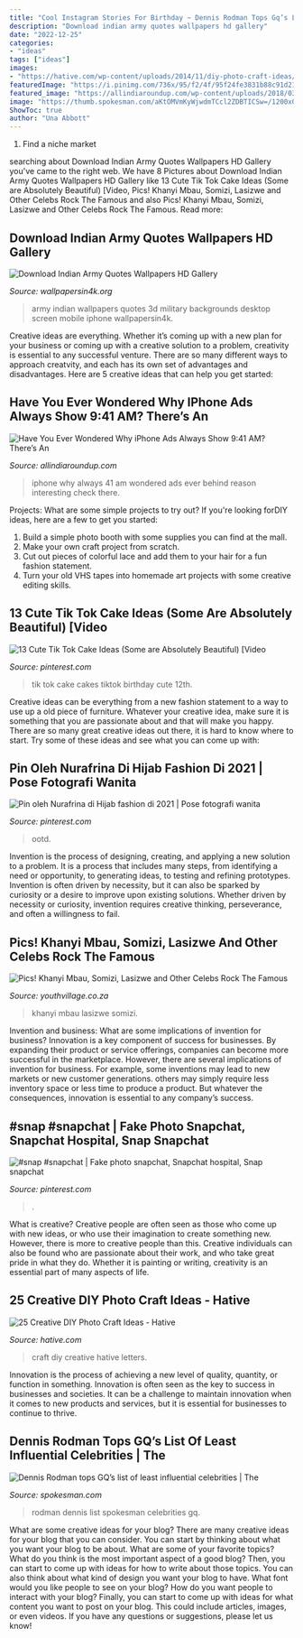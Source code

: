 ```yaml
---
title: "Cool Instagram Stories For Birthday ~ Dennis Rodman Tops Gq’s List Of Least Influential Celebrities"
description: "Download indian army quotes wallpapers hd gallery"
date: "2022-12-25"
categories:
- "ideas"
tags: ["ideas"]
images:
- "https://hative.com/wp-content/uploads/2014/11/diy-photo-craft-ideas/16-diy-photo-craft-ideas.jpg"
featuredImage: "https://i.pinimg.com/736x/95/f2/4f/95f24fe3831b88c91d219a676ef367a1.jpg"
featured_image: "https://allindiaroundup.com/wp-content/uploads/2018/03/ever-wondered-why-iphone-ads-always-show-same-time-.jpg"
image: "https://thumb.spokesman.com/aKtOMVmKyWjwdmTCcl2ZDBTICSw=/1200x0/media.spokesman.com/photos/2013/11/25/People_Dennis_Rodman.jpg"
ShowToc: true
author: "Una Abbott"
---
```



1. Find a niche market 

	

		
searching about Download Indian Army Quotes Wallpapers HD Gallery you've came to the right web. We have 8 Pictures about Download Indian Army Quotes Wallpapers HD Gallery like 13 Cute Tik Tok Cake Ideas (Some are Absolutely Beautiful) [Video, Pics! Khanyi Mbau, Somizi, Lasizwe and Other Celebs Rock The Famous and also Pics! Khanyi Mbau, Somizi, Lasizwe and Other Celebs Rock The Famous. Read more:
		
    
## Download Indian Army Quotes Wallpapers HD Gallery

<img loading=lazy src="http://www.wallpapersin4k.org/wp-content/uploads/2017/04/Indian-Army-Quotes-Wallpapers-HD-13.jpg" onerror="this.onerror=null;this.src='https://tse2.mm.bing.net/th?id=OIP.9NpvKFkC5i3_WrVLSf3YowHaJ4&amp;pid=15.1';" alt="Download Indian Army Quotes Wallpapers HD Gallery">

_Source: wallpapersin4k.org_

>army indian wallpapers quotes 3d military backgrounds desktop screen mobile iphone wallpapersin4k. 

	

Creative ideas are everything. Whether it’s coming up with a new plan for your business or coming up with a creative solution to a problem, creativity is essential to any successful venture. There are so many different ways to approach creatvity, and each has its own set of advantages and disadvantages. Here are 5 creative ideas that can help you get started: 

    
## Have You Ever Wondered Why IPhone Ads Always Show 9:41 AM? There’s An

<img loading=lazy src="https://allindiaroundup.com/wp-content/uploads/2018/03/ever-wondered-why-iphone-ads-always-show-same-time-.jpg" onerror="this.onerror=null;this.src='https://tse3.mm.bing.net/th?id=OIP.odQldZ_YlXOJwubFR2tM_AHaD4&amp;pid=15.1';" alt="Have You Ever Wondered Why iPhone Ads Always Show 9:41 AM? There’s An">

_Source: allindiaroundup.com_

>iphone why always 41 am wondered ads ever behind reason interesting check there. 

	

Projects: What are some simple projects to try out?
If you're looking forDIY ideas, here are a few to get you started: 
1. Build a simple photo booth with some supplies you can find at the mall.
2. Make your own craft project from scratch.
3. Cut out pieces of colorful lace and add them to your hair for a fun fashion statement. 
4. Turn your old VHS tapes into homemade art projects with some creative editing skills.

    
## 13 Cute Tik Tok Cake Ideas (Some Are Absolutely Beautiful) [Video

<img loading=lazy src="https://i.pinimg.com/736x/a1/4e/ec/a14eec1921c19ec8a4b43b5cd67825f1.jpg" onerror="this.onerror=null;this.src='https://tse1.mm.bing.net/th?id=OIP.t40JBiYQM3_qd7_Ba5BLnQHaLH&amp;pid=15.1';" alt="13 Cute Tik Tok Cake Ideas (Some are Absolutely Beautiful) [Video">

_Source: pinterest.com_

>tik tok cake cakes tiktok birthday cute 12th. 

	

Creative ideas can be everything from a new fashion statement to a way to use up a old piece of furniture. Whatever your creative idea, make sure it is something that you are passionate about and that will make you happy. There are so many great creative ideas out there, it is hard to know where to start. Try some of these ideas and see what you can come up with: 

    
## Pin Oleh Nurafrina Di Hijab Fashion Di 2021 | Pose Fotografi Wanita

<img loading=lazy src="https://i.pinimg.com/736x/69/5e/5c/695e5c53538ad2e86a5730d5fa336569.jpg" onerror="this.onerror=null;this.src='https://tse1.mm.bing.net/th?id=OIP.pXoFw6cYbepI3IfAezjqNwHaM5&amp;pid=15.1';" alt="Pin oleh Nurafrina di Hijab fashion di 2021 | Pose fotografi wanita">

_Source: pinterest.com_

>ootd. 

	

Invention is the process of designing, creating, and applying a new solution to a problem. It is a process that includes many steps, from identifying a need or opportunity, to generating ideas, to testing and refining prototypes. Invention is often driven by necessity, but it can also be sparked by curiosity or a desire to improve upon existing solutions. Whether driven by necessity or curiosity, invention requires creative thinking, perseverance, and often a willingness to fail.

    
## Pics! Khanyi Mbau, Somizi, Lasizwe And Other Celebs Rock The Famous

<img loading=lazy src="https://secureservercdn.net/104.238.68.196/cc4.564.myftpupload.com/wp-content/uploads/2021/07/Khanyi-boots-e1625820347929.jpg" onerror="this.onerror=null;this.src='https://tse2.mm.bing.net/th?id=OIP.DAWTAiWlUIzwXLpili_8PwHaFI&amp;pid=15.1';" alt="Pics! Khanyi Mbau, Somizi, Lasizwe and Other Celebs Rock The Famous">

_Source: youthvillage.co.za_

>khanyi mbau lasizwe somizi. 

	

Invention and business: What are some implications of invention for business?
Innovation is a key component of success for businesses. By expanding their product or service offerings, companies can become more successful in the marketplace. However, there are several implications of invention for business. For example, some inventions may lead to new markets or new customer generations. others may simply require less inventory space or less time to produce a product. But whatever the consequences, innovation is essential to any company’s success.

    
## #snap #snapchat | Fake Photo Snapchat, Snapchat Hospital, Snap Snapchat

<img loading=lazy src="https://i.pinimg.com/736x/95/f2/4f/95f24fe3831b88c91d219a676ef367a1.jpg" onerror="this.onerror=null;this.src='https://tse2.mm.bing.net/th?id=OIP.Z22WXMjFnUJQOE1veoJmGwHaNJ&amp;pid=15.1';" alt="#snap #snapchat | Fake photo snapchat, Snapchat hospital, Snap snapchat">

_Source: pinterest.com_

>. 

	

What is creative?
Creative people are often seen as those who come up with new ideas, or who use their imagination to create something new. However, there is more to creative people than this. Creative individuals can also be found who are passionate about their work, and who take great pride in what they do. Whether it is painting or writing, creativity is an essential part of many aspects of life.

    
## 25 Creative DIY Photo Craft Ideas - Hative

<img loading=lazy src="https://hative.com/wp-content/uploads/2014/11/diy-photo-craft-ideas/16-diy-photo-craft-ideas.jpg" onerror="this.onerror=null;this.src='https://tse2.mm.bing.net/th?id=OIP.IXDMYgTFNAs-CFRM31eETwHaJ3&amp;pid=15.1';" alt="25 Creative DIY Photo Craft Ideas - Hative">

_Source: hative.com_

>craft diy creative hative letters. 

	

Innovation is the process of achieving a new level of quality, quantity, or function in something. Innovation is often seen as the key to success in businesses and societies. It can be a challenge to maintain innovation when it comes to new products and services, but it is essential for businesses to continue to thrive.

    
## Dennis Rodman Tops GQ’s List Of Least Influential Celebrities | The

<img loading=lazy src="https://thumb.spokesman.com/aKtOMVmKyWjwdmTCcl2ZDBTICSw=/1200x0/media.spokesman.com/photos/2013/11/25/People_Dennis_Rodman.jpg" onerror="this.onerror=null;this.src='https://tse2.mm.bing.net/th?id=OIP.e_9_6mZdZ5PH3FeNP9Ye5wHaLG&amp;pid=15.1';" alt="Dennis Rodman tops GQ’s list of least influential celebrities | The">

_Source: spokesman.com_

>rodman dennis list spokesman celebrities gq. 

	

What are some creative ideas for your blog?
There are many creative ideas for your blog that you can consider. You can start by thinking about what you want your blog to be about. What are some of your favorite topics? What do you think is the most important aspect of a good blog? Then, you can start to come up with ideas for how to write about those topics. You can also think about what kind of design you want your blog to have. What font would you like people to see on your blog? How do you want people to interact with your blog? Finally, you can start to come up with ideas for what content you want to post on your blog. This could include articles, images, or even videos. If you have any questions or suggestions, please let us know!

